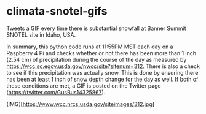 # climata-snotel-gifs
Tweets a GIF every time there is substantial snowfall at Banner Summit SNOTEL site in Idaho, USA.

In summary, this python code runs at 11:55PM MST each day on a Raspberry 4 Pi and checks whether or not there has been more than 1 inch (2.54 cm) of precipitation during the course of the day as measured by https://wcc.sc.egov.usda.gov/nwcc/site?sitenum=312. There is also a check to see if this precipitation was actually snow. This is done by ensuring there has been at least 1 inch of snow depth change for the day as well. If both of these conditions are met, a GIF is posted on the Twitter page (https://twitter.com/GusBus14325867).


(IMG)[https://www.wcc.nrcs.usda.gov/siteimages/312.jpg]
